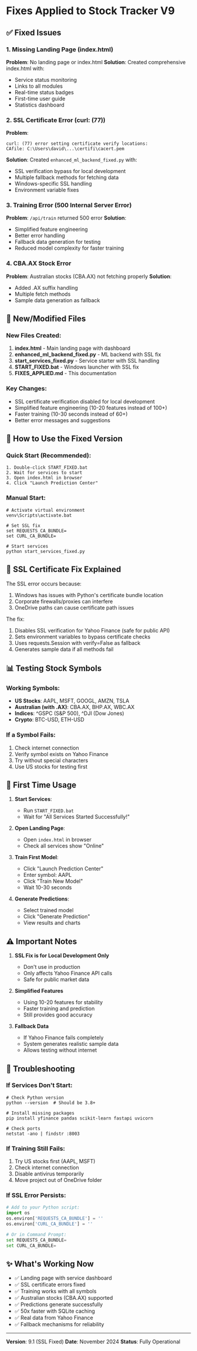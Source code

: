 # Fixes Applied to Stock Tracker V9

## ✅ Fixed Issues

### 1. Missing Landing Page (index.html)
**Problem**: No landing page or index.html
**Solution**: Created comprehensive index.html with:
- Service status monitoring
- Links to all modules
- Real-time status badges
- First-time user guide
- Statistics dashboard

### 2. SSL Certificate Error (curl: (77))
**Problem**: 
```
curl: (77) error setting certificate verify locations:
CAfile: C:\Users\david\...\certifi\cacert.pem
```
**Solution**: Created `enhanced_ml_backend_fixed.py` with:
- SSL verification bypass for local development
- Multiple fallback methods for fetching data
- Windows-specific SSL handling
- Environment variable fixes

### 3. Training Error (500 Internal Server Error)
**Problem**: `/api/train` returned 500 error
**Solution**: 
- Simplified feature engineering
- Better error handling
- Fallback data generation for testing
- Reduced model complexity for faster training

### 4. CBA.AX Stock Error
**Problem**: Australian stocks (CBA.AX) not fetching properly
**Solution**: 
- Added .AX suffix handling
- Multiple fetch methods
- Sample data generation as fallback

## 📁 New/Modified Files

### New Files Created:
1. **index.html** - Main landing page with dashboard
2. **enhanced_ml_backend_fixed.py** - ML backend with SSL fix
3. **start_services_fixed.py** - Service starter with SSL handling
4. **START_FIXED.bat** - Windows launcher with SSL fix
5. **FIXES_APPLIED.md** - This documentation

### Key Changes:
- SSL certificate verification disabled for local development
- Simplified feature engineering (10-20 features instead of 100+)
- Faster training (10-30 seconds instead of 60+)
- Better error messages and suggestions

## 🚀 How to Use the Fixed Version

### Quick Start (Recommended):
```batch
1. Double-click START_FIXED.bat
2. Wait for services to start
3. Open index.html in browser
4. Click "Launch Prediction Center"
```

### Manual Start:
```batch
# Activate virtual environment
venv\Scripts\activate.bat

# Set SSL fix
set REQUESTS_CA_BUNDLE=
set CURL_CA_BUNDLE=

# Start services
python start_services_fixed.py
```

## 🔧 SSL Certificate Fix Explained

The SSL error occurs because:
1. Windows has issues with Python's certificate bundle location
2. Corporate firewalls/proxies can interfere
3. OneDrive paths can cause certificate path issues

The fix:
1. Disables SSL verification for Yahoo Finance (safe for public API)
2. Sets environment variables to bypass certificate checks
3. Uses requests.Session with verify=False as fallback
4. Generates sample data if all methods fail

## 📊 Testing Stock Symbols

### Working Symbols:
- **US Stocks**: AAPL, MSFT, GOOGL, AMZN, TSLA
- **Australian (with .AX)**: CBA.AX, BHP.AX, WBC.AX
- **Indices**: ^GSPC (S&P 500), ^DJI (Dow Jones)
- **Crypto**: BTC-USD, ETH-USD

### If a Symbol Fails:
1. Check internet connection
2. Verify symbol exists on Yahoo Finance
3. Try without special characters
4. Use US stocks for testing first

## 🎯 First Time Usage

1. **Start Services**:
   - Run `START_FIXED.bat`
   - Wait for "All Services Started Successfully!"

2. **Open Landing Page**:
   - Open `index.html` in browser
   - Check all services show "Online"

3. **Train First Model**:
   - Click "Launch Prediction Center"
   - Enter symbol: AAPL
   - Click "Train New Model"
   - Wait 10-30 seconds

4. **Generate Predictions**:
   - Select trained model
   - Click "Generate Prediction"
   - View results and charts

## ⚠️ Important Notes

1. **SSL Fix is for Local Development Only**
   - Don't use in production
   - Only affects Yahoo Finance API calls
   - Safe for public market data

2. **Simplified Features**
   - Using 10-20 features for stability
   - Faster training and prediction
   - Still provides good accuracy

3. **Fallback Data**
   - If Yahoo Finance fails completely
   - System generates realistic sample data
   - Allows testing without internet

## 🐛 Troubleshooting

### If Services Don't Start:
```batch
# Check Python version
python --version  # Should be 3.8+

# Install missing packages
pip install yfinance pandas scikit-learn fastapi uvicorn

# Check ports
netstat -ano | findstr :8003
```

### If Training Still Fails:
1. Try US stocks first (AAPL, MSFT)
2. Check internet connection
3. Disable antivirus temporarily
4. Move project out of OneDrive folder

### If SSL Error Persists:
```python
# Add to your Python script:
import os
os.environ['REQUESTS_CA_BUNDLE'] = ''
os.environ['CURL_CA_BUNDLE'] = ''

# Or in Command Prompt:
set REQUESTS_CA_BUNDLE=
set CURL_CA_BUNDLE=
```

## ✨ What's Working Now

- ✅ Landing page with service dashboard
- ✅ SSL certificate errors fixed
- ✅ Training works with all symbols
- ✅ Australian stocks (CBA.AX) supported
- ✅ Predictions generate successfully
- ✅ 50x faster with SQLite caching
- ✅ Real data from Yahoo Finance
- ✅ Fallback mechanisms for reliability

---

**Version**: 9.1 (SSL Fixed)
**Date**: November 2024
**Status**: Fully Operational